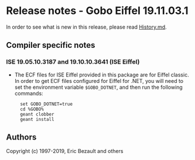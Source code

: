 # Release notes - Gobo Eiffel 19.11.03.1

In order to see what is new in this release, please read [History.md](./History.md).

## Compiler specific notes

### ISE 19.05.10.3187 and 19.10.10.3641 (ISE Eiffel)

* The ECF files for ISE Eiffel provided in this package are for
  Eiffel classic. In order to get ECF files configured for Eiffel
  for .NET, you will need to set the environment variable
  `$GOBO_DOTNET`, and then run the following commands:

		set GOBO_DOTNET=true
		cd %GOBO%
		geant clobber
		geant install

## Authors

Copyright (c) 1997-2019, Eric Bezault and others
